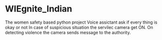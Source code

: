 # WIEgnite_Indian
The women safety based python project
Voice assictant ask if every thing is okay or not
In case of suspicious situation the servilec camera get ON.
On detecting violence the camera sends message to the authority.
